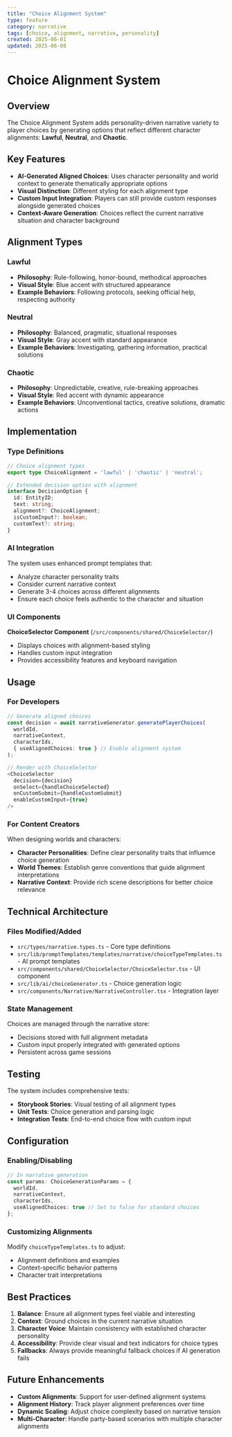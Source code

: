 ```yaml
---
title: "Choice Alignment System"
type: feature
category: narrative
tags: [choice, alignment, narrative, personality]
created: 2025-06-01
updated: 2025-06-08
---
```


# Choice Alignment System

## Overview

The Choice Alignment System adds personality-driven narrative variety to player choices by generating options that reflect different character alignments: **Lawful**, **Neutral**, and **Chaotic**.

## Key Features

- **AI-Generated Aligned Choices**: Uses character personality and world context to generate thematically appropriate options
- **Visual Distinction**: Different styling for each alignment type
- **Custom Input Integration**: Players can still provide custom responses alongside generated choices
- **Context-Aware Generation**: Choices reflect the current narrative situation and character background

## Alignment Types

### Lawful
- **Philosophy**: Rule-following, honor-bound, methodical approaches
- **Visual Style**: Blue accent with structured appearance
- **Example Behaviors**: Following protocols, seeking official help, respecting authority

### Neutral
- **Philosophy**: Balanced, pragmatic, situational responses
- **Visual Style**: Gray accent with standard appearance  
- **Example Behaviors**: Investigating, gathering information, practical solutions

### Chaotic
- **Philosophy**: Unpredictable, creative, rule-breaking approaches
- **Visual Style**: Red accent with dynamic appearance
- **Example Behaviors**: Unconventional tactics, creative solutions, dramatic actions

## Implementation

### Type Definitions

```typescript
// Choice alignment types
export type ChoiceAlignment = 'lawful' | 'chaotic' | 'neutral';

// Extended decision option with alignment
interface DecisionOption {
  id: EntityID;
  text: string;
  alignment?: ChoiceAlignment;
  isCustomInput?: boolean;
  customText?: string;
}
```

### AI Integration

The system uses enhanced prompt templates that:
- Analyze character personality traits
- Consider current narrative context
- Generate 3-4 choices across different alignments
- Ensure each choice feels authentic to the character and situation

### UI Components

**ChoiceSelector Component** (`/src/components/shared/ChoiceSelector/`)
- Displays choices with alignment-based styling
- Handles custom input integration
- Provides accessibility features and keyboard navigation

## Usage

### For Developers

```typescript
// Generate aligned choices
const decision = await narrativeGenerator.generatePlayerChoices(
  worldId,
  narrativeContext,
  characterIds,
  { useAlignedChoices: true } // Enable alignment system
);

// Render with ChoiceSelector
<ChoiceSelector
  decision={decision}
  onSelect={handleChoiceSelected}
  onCustomSubmit={handleCustomSubmit}
  enableCustomInput={true}
/>
```

### For Content Creators

When designing worlds and characters:
- **Character Personalities**: Define clear personality traits that influence choice generation
- **World Themes**: Establish genre conventions that guide alignment interpretations
- **Narrative Context**: Provide rich scene descriptions for better choice relevance

## Technical Architecture

### Files Modified/Added

- `src/types/narrative.types.ts` - Core type definitions
- `src/lib/promptTemplates/templates/narrative/choiceTypeTemplates.ts` - AI prompt templates
- `src/components/shared/ChoiceSelector/ChoiceSelector.tsx` - UI component
- `src/lib/ai/choiceGenerator.ts` - Choice generation logic
- `src/components/Narrative/NarrativeController.tsx` - Integration layer

### State Management

Choices are managed through the narrative store:
- Decisions stored with full alignment metadata
- Custom input properly integrated with generated options
- Persistent across game sessions

## Testing

The system includes comprehensive tests:
- **Storybook Stories**: Visual testing of all alignment types
- **Unit Tests**: Choice generation and parsing logic
- **Integration Tests**: End-to-end choice flow with custom input

## Configuration

### Enabling/Disabling

```typescript
// In narrative generation
const params: ChoiceGenerationParams = {
  worldId,
  narrativeContext,
  characterIds,
  useAlignedChoices: true // Set to false for standard choices
};
```

### Customizing Alignments

Modify `choiceTypeTemplates.ts` to adjust:
- Alignment definitions and examples
- Context-specific behavior patterns
- Character trait interpretations

## Best Practices

1. **Balance**: Ensure all alignment types feel viable and interesting
2. **Context**: Ground choices in the current narrative situation
3. **Character Voice**: Maintain consistency with established character personality
4. **Accessibility**: Provide clear visual and text indicators for choice types
5. **Fallbacks**: Always provide meaningful fallback choices if AI generation fails

## Future Enhancements

- **Custom Alignments**: Support for user-defined alignment systems
- **Alignment History**: Track player alignment preferences over time
- **Dynamic Scaling**: Adjust choice complexity based on narrative tension
- **Multi-Character**: Handle party-based scenarios with multiple character alignments